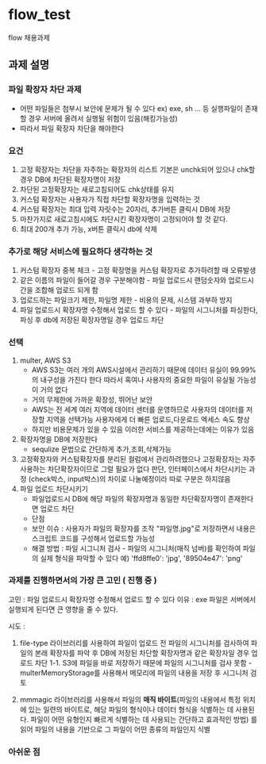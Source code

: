 # flow_test
flow 채용과제

## 과제 설명
### 파일 확장자 차단 과제 
- 어떤 파일들은 첨부시 보안에 문제가 될 수 있다 ex) exe, sh ... 등 실행파일이 존재할 경우 서버에 올려서 실행될 위험이 있음(해킹가능성)
- 따라서 파일 확장자 차단을 해야한다

### 요건
1. 고정 확장자는 차단을 자주하는 확장자의 리스트 기본은 unchk되어 있으나 chk할 경우 DB에 차단된 확장자명이 저장
2. 차단된 고정확장자는 새로고침되어도 chk상태를 유지
3. 커스텀 확장자는 사용자가 직접 차단할 확장자명을 입력하는 것
4. 커스텀 확장자는 최대 입력 자릿수는 20자리, 추가버튼 클릭시 DB에 저장
5. 마찬가지로 새로고침시에도 차단시킨 확장자명이 고정되어야 할 것 같다.
6. 최대 200개 추가 가능, x버튼 클릭시 db에 삭제

### 추가로 해당 서비스에 필요하다 생각하는 것
1. 커스텀 확장자 중복 체크 - 고정 확장명을 커스텀 확장자로 추가하려할 때 오류발생
2. 같은 이름의 파일이 들어갈 경우 구분해야함 - 파일 업로드시 랜덤숫자와 업로드시간을 조합해 업로드 되게 함
3. 업로드하는 파일크기 제한, 파일명 제한 - 비용의 문제, 시스템 과부하 방지
4. 파일 업로드시 확장자명 수정해서 업로드 할 수 있다 - 파일의 시그니처를 파싱한다, 파싱 후 db에 저장된 확장자명일 경우 업로드 차단


### 선택
1. multer, AWS S3
   - AWS S3는 여러 개의 AWS시설에서 관리하기 때문에 데이터 유실이 99.99% 의 내구성을 가진다 한다 따라서 혹여나 사용자의 중요한 파일이 유실될 가능성이 거의 없다
   - 거의 무제한에 가까운 확장성, 뛰어난 보안
   - AWS는 전 세계 여러 지역에 데이터 센터를 운영하므로 사용자의 데이터를 저장할 지역을 선택가능 사용자에게 더 빠른 업로드,다운로드 엑세스 속도 향상
   - 하지만 비용문제가 있을 수 있음 이러한 서비스를 제공하는데에는 이유가 있음
2. 확장자명을 DB에 저장한다
   - sequlize 문법으로 간단하게 추가,조회,삭제가능
3. 고정확장자와 커스텀확장자를 분리된 컬럼에서 관리하려했으나 고정확장자는 자주사용하는 차단확장자이므로 그럴 필요가 없다 판단, 인터페이스에서 차단시키는 과정 (check박스, input박스)의 차이로 나눌예정이라 따로 구분은 하지않음
4. 파일 업로드 차단시키기
   - 파일업로드시 DB에 해당 파일의 확장자명과 동일한 차단확장자명이 존재한다면 업로드 차단
   - 단점
   - 보안 이슈 : 사용자가 파일의 확장자를 조작 "파일명.jpg"로 저장하면서 내용은 스크립트 코드를 구성해서 업로드할 가능성
   - 해결 방법 : 파일 시그니처 검사 - 파일의 시그니처(매직 넘버)를 확인하여 파일의 실제 형식을 파악할 수 있다 예) 'ffd8ffe0': 'jpg',  '89504e47': 'png'


### 과제를 진행하면서의 가장 큰 고민 ( 진행 중 )
고민 : 파일 업로드시 확장자명 수정해서 업로드 할 수 있다
이유 : exe 파일은 서버에서 실행되게 된다면 큰 영향을 줄 수 있다.

시도 : 
   1. file-type 라이브러리를 사용하여 파일이 업로드 전 파일의 시그니처를 검사하여 파일의 본래 확장자를 파악 후 DB에 저장된 차단할 확장자명과 같은 확장자일 경우 업로드 차단
   1-1. S3에 파일을 바로 저장하기 때문에 파일의 시그니처를 검사 못함 - multerMemoryStorage를 사용해서 메모리에 파일의 내용을 저장 후 시그니처 검토
      
   2. mmmagic 라이브러리를 사용해서 파일의 **매직 바이트**(파일의 내용에서 특정 위치에 있는 일련의 바이트로, 해당 파일의 형식이나 데이터 형식을 식별하는 데 사용된다. 파일이 어떤 유형인지 빠르게 식별하는 데 사용되는 간단하고 효과적인 방법)
      를 읽어 파일의 내용을 기반으로 그 파일이 어떤 종류의 파일인지 식별


### 아쉬운 점


    



